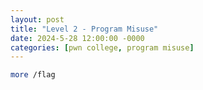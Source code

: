 ```yaml
---
layout: post
title: "Level 2 - Program Misuse"
date: 2024-5-28 12:00:00 -0000
categories: [pwn college, program misuse]
---
```

    
```bash
more /flag
```
